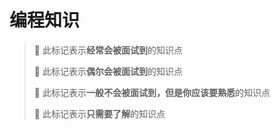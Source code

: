 # 编程知识

> 🚩 此标记表示**经常会被面试到**的知识点
> 
> 🏴 此标记表示**偶尔会被面试到**的知识点
>
> 🔸 此标记表示**一般不会被面试到，但是你应该要熟悉**的知识点
>
> 🔹 此标记表示**只需要了解**的知识点
